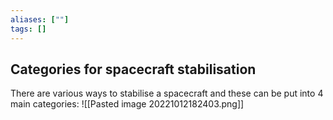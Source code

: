 ```yaml
---
aliases: [""]
tags: []
---
```


## Categories for spacecraft stabilisation
There are various ways to stabilise a spacecraft and these can be put into 4 main categories:
![[Pasted image 20221012182403.png]]

